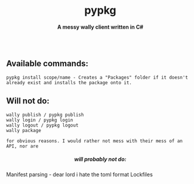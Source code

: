 <html>
<center><h1><b>pypkg</b></h1></center>
<center><p><b>A messy wally client written in C#</b></p></center>
</html>

<br>
<br>

## Available commands:
    pypkg install scope/name - Creates a "Packages" folder if it doesn't already exist and installs the package onto it.

## Will not do:
    wally publish / pypkg publish
    wally login / pypkg login
    wally logout / pypkg logout
    wally package

    for obvious reasons. I would rather not mess with their mess of an API, nor are 

<html>
<center><h5><i><l>will probably not do:</l></i></h5></center>
</html>
    Manifest parsing - dear lord i hate the toml format
    Lockfiles

